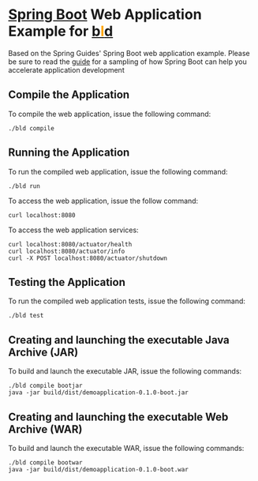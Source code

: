 # [Spring Boot](https://spring.io/projects/spring-boot) Web Application Example for [b<span style="color:orange">l</span>d](https://rife2.com/bld)

Based on the Spring Guides' Spring Boot web application example. Please be sure to read the
[guide](https://spring.io/guides/gs/spring-boot/) for a sampling of how Spring Boot can help
you accelerate application development 

## Compile the Application

To compile the web application, issue the following command:

```
./bld compile
```

## Running the Application

To run the compiled web application, issue the following command:

```
./bld run
```

To access the web application, issue the follow command:

```
curl localhost:8080
```

To access the web application services:

```
curl localhost:8080/actuator/health
curl localhost:8080/actuator/info
curl -X POST localhost:8080/actuator/shutdown
```

## Testing the Application

To run the compiled web application tests, issue the following command:

```
./bld test
```

## Creating and launching the executable Java Archive (JAR)

To build and launch the executable JAR, issue the following commands:

```
./bld compile bootjar
java -jar build/dist/demoapplication-0.1.0-boot.jar
```

## Creating and launching the executable Web Archive (WAR)

To build and launch the executable WAR, issue the following commands:

```
./bld compile bootwar
java -jar build/dist/demoapplication-0.1.0-boot.war
```
